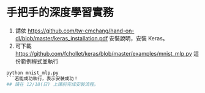 # 手把手的深度學習實務
1. 請依 https://github.com/tw-cmchang/hand-on-dl/blob/master/keras_installation.pdf 安裝說明，安裝 Keras。
2. 可下載 https://github.com/fchollet/keras/blob/master/examples/mnist_mlp.py 這份範例程式並執行
```python
python mnist_mlp.py
```若能成功執行，表示安裝成功！
## 請在 12/18(日) 上課前完成安裝流程。
